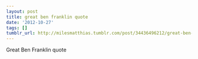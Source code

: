 ```yaml
---
layout: post
title: great ben franklin quote
date: '2012-10-27'
tags: []
tumblr_url: http://milesmatthias.tumblr.com/post/34436496212/great-ben-franklin-quote
---
```

Great Ben Franklin quote
